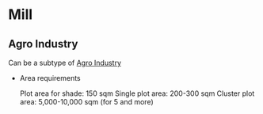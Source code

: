# Mill

## Agro Industry
Can be a subtype of [Agro Industry]()

* Area requirements

  Plot area for shade: 150 sqm
  Single plot area: 200-300 sqm
  Cluster plot area: 5,000-10,000 sqm (for 5 and more)
